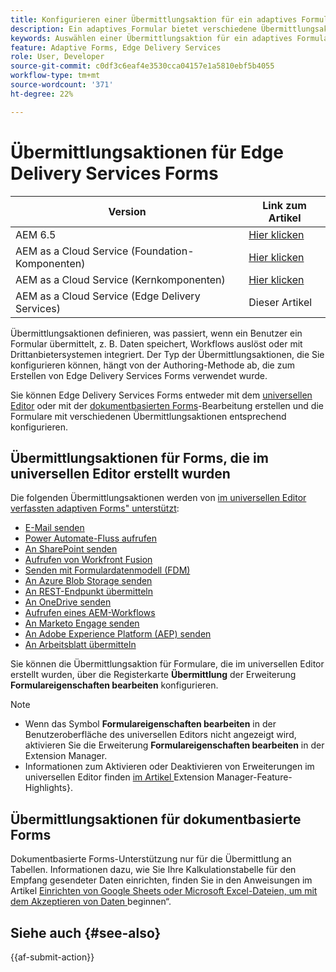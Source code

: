 ```yaml
---
title: Konfigurieren einer Übermittlungsaktion für ein adaptives Formular
description: Ein adaptives Formular bietet verschiedene Übermittlungsaktionen. Eine Übermittlungsaktion bestimmt die Verarbeitung eines adaptiven Formulars nach dem Senden. Sie können integrierte Übermittlungsaktionen verwenden oder eigene erstellen.
keywords: Auswählen einer Übermittlungsaktion für ein adaptives Formular, Verbinden eines adaptiven Formulars mit einer SharePoint-Liste, Verbinden eines adaptiven Formulars mit einer SharePoint-Dokumentbibliothek und Verbinden eines adaptiven Formulars mit einem Formulardatenmodell (FDM)
feature: Adaptive Forms, Edge Delivery Services
role: User, Developer
source-git-commit: c0df3c6eaf4e3530cca04157e1a5810ebf5b4055
workflow-type: tm+mt
source-wordcount: '371'
ht-degree: 22%

---
```



# Übermittlungsaktionen für Edge Delivery Services Forms

| Version | Link zum Artikel |
|---------|-----------------------------|
| AEM 6.5 | [Hier klicken](https://experienceleague.adobe.com/docs/experience-manager-65/forms/adaptive-forms-basic-authoring/configuring-submit-actions.html?lang=de) |
| AEM as a Cloud Service (Foundation-Komponenten) | [Hier klicken](/help/forms/configuring-submit-actions.md) |
| AEM as a Cloud Service (Kernkomponenten) | [Hier klicken](/help/forms/configure-submit-actions-core-components.md) |
| AEM as a Cloud Service (Edge Delivery Services) | Dieser Artikel |

Übermittlungsaktionen definieren, was passiert, wenn ein Benutzer ein Formular übermittelt, z. B. Daten speichert, Workflows auslöst oder mit Drittanbietersystemen integriert. Der Typ der Übermittlungsaktionen, die Sie konfigurieren können, hängt von der Authoring-Methode ab, die zum Erstellen von Edge Delivery Services Forms verwendet wurde.

Sie können Edge Delivery Services Forms entweder mit dem [universellen Editor](/help/edge/docs/forms/universal-editor/overview-universal-editor-for-edge-delivery-services-for-forms.md) oder mit der [dokumentbasierten Forms](/help/edge/docs/forms/overview.md)-Bearbeitung erstellen und die Formulare mit verschiedenen Übermittlungsaktionen entsprechend konfigurieren.

## Übermittlungsaktionen für Forms, die im universellen Editor erstellt wurden

Die folgenden Übermittlungsaktionen werden von [im universellen Editor verfassten adaptiven Forms&quot; unterstützt](/help/edge/docs/forms/universal-editor/create-forms.md):

* [E-Mail senden](/help/forms/configure-submit-action-send-email.md)
* [Power Automate-Fluss aufrufen](/help/forms/forms-microsoft-power-automate-integration.md)
* [An SharePoint senden](/help/forms/configure-submit-action-sharepoint.md)
* [Aufrufen von Workfront Fusion](/help/forms/submit-adaptive-form-to-workfront-fusion.md)
* [Senden mit Formulardatenmodell (FDM)](/help/forms/using-form-data-model.md)
* [An Azure Blob Storage senden](/help/forms/configure-submit-action-azure-blob-storage.md)
* [An REST-Endpunkt übermitteln](/help/forms/configure-submit-action-restpoint.md)
* [An OneDrive senden](/help/forms/configure-submit-action-onedrive.md)
* [Aufrufen eines AEM-Workflows](/help/forms/configure-submit-action-workflow.md)
* [An Marketo Engage senden](/help/forms/submit-adaptive-form-to-marketo-engage.md)
* [An Adobe Experience Platform (AEP) senden](/help/forms/aem-forms-aep-connector.md)
* [An Arbeitsblatt übermitteln](/help/forms/forms-submission-service.md)

<!--You can also submit an Adaptive Form in the Universal Editor to other storage or CRM integrations:

* [Connect Adaptive Form to Salesforce](/help/forms/aem-forms-salesforce-integration.md)
* [Connect an Adaptive Form to Microsoft&reg; Dynamics OData](/help/forms/ms-dynamics-odata-configuration.md)-->

Sie können die Übermittlungsaktion für Formulare, die im universellen Editor erstellt wurden, über die Registerkarte **Übermittlung** der Erweiterung **Formulareigenschaften bearbeiten** konfigurieren.

<!--**How to Configure Submit Action for Forms authored in Universal Editor?**
You can configure the submit action for forms created in the Universal Editor using the **Submission** tab of the **Edit Form Properties** extension.

![Form properties icon](/help/forms/assets/ue-form-properties-icon.png)

![Universal Editor Form Properties](/help/forms/assets/ue-form-properties.png)-->

>[!NOTE]
>
> * Wenn das Symbol **Formulareigenschaften bearbeiten** in der Benutzeroberfläche des universellen Editors nicht angezeigt wird, aktivieren Sie die Erweiterung **Formulareigenschaften bearbeiten** in der Extension Manager.
> * Informationen zum Aktivieren oder Deaktivieren von Erweiterungen im universellen Editor finden [ im Artikel ](https://developer.adobe.com/uix/docs/extension-manager/feature-highlights/#enablingdisabling-extensions)Extension Manager-Feature-Highlights}.

## Übermittlungsaktionen für dokumentbasierte Forms

Dokumentbasierte Forms-Unterstützung nur für die Übermittlung an Tabellen. Informationen dazu, wie Sie Ihre Kalkulationstabelle für den Empfang gesendeter Daten einrichten, finden Sie in den Anweisungen im Artikel [Einrichten von Google Sheets oder Microsoft Excel-Dateien, um mit dem Akzeptieren von Daten ](/help/edge/docs/forms/submit-forms.md) beginnen“.

## Siehe auch {#see-also}

{{af-submit-action}}

